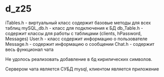 # d_z25

iTables.h - виртуальный класс содержит базовые методы для всех таблиц
mySQL_db.h - класс для подключения к БД
db_Table.h - содержит классы для работы с таблицами (clients, hPassword, Messages)
User.h - класс содержит информацию о пользователе
Message.h - содержит информацию о сообщении
Chat.h - содержит весь функционал чата

Не удолось реализовать добавление в бд кирилических символов.

Сервером чата является СУБД mysql, клиентом является приложение
